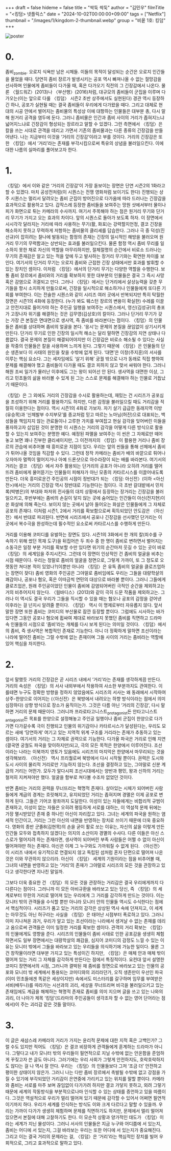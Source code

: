+++
draft = false
hideme = false
title = "싹둑 싹둑"
author = "김민우"
filmTitle = "<킹덤> 넷플릭스"
date = "2024-10-02T00:00:00+09:00"
tags = ["Netflix"]
thumbnail = "/images/1/kingdom-2-thumbnail.webp"
group = "비옽 1호: 킹덤"
+++

![poster](/images/1/kingdom-2-1.webp)

# 0.

좀비<sub>zombie</sub>. 오로지 식욕만 남은 시체들. 이들의 목적이 달성되는 순간은 오로지 인간들을 물었을 때다. 당연히 좀비 장르가 발생시키는 공포 역시 빠져나올 수 없는 절망감을 선사하며 인물에게 좀비들이 다가올 때, 혹은 다가오기 직전의 그 긴장감에서 나온다. 물론 〈월드워Z〉(2013)나 〈부산행〉(2016)처럼, 대규모의 좀비들이 군집을 이루며 다가오는(이는 앞으로 다룰 〈킹덤〉 시즌2 초반 상주에서도 실현된다) 경관 역시 등장하긴 하나, 공포가 실현될 때는 결국 좀비들이 우리에게 다가왔을 때다. 그리고 대체로 현대의 시공 안에서 벌어지는 좀비물의 특성상 이에 대항하는 인물들은 대부분 총, 다시 말해 원거리 공격을 염두에 둔다. 그러니 좀비물은 인간과 좀비 사이의 거리가 좁혀지느냐 넓어지느냐로 긴장감이 형성되는 장르라고 말할 수 있겠다. 그런 측면에서 〈킹덤〉은 칼을 쓰는 시대로 관객을 데리고 가면서 기존의 좀비물과는 다른 종류의 긴장감을 만들어낸다. 나는 지금부터 이것을 ‘거리의 긴장감’이라고 부를 것이다. 거리의 긴장감은 또한 〈킹덤〉에서 ‘거리’라는 존재를 부각시킴으로써 특유의 상념을 불러일으킨다. 이에 대한 나름의 실마리를 풀어보고자 한다.

# 1.

〈킹덤〉에서 이와 같은 ‘거리의 긴장감’이 가장 돋보이는 장면은 단연 시즌2의 1화라고 할 수 있겠다. 마치 공성전처럼(이 시퀀스는 전쟁 영화처럼 보이기도 한다) 진행되는 상주 시퀀스는 멀리서 달려오는 좀비 군집이 방어진으로 다가옴에 따라 드러나는 긴장감을 효과적으로 활용하고 있다. 갑작스레 등장한 좀비들을 보여주는 망원 샷에서부터 물이나 피가 화면으로 튀는 카메라의 수사까지. 여기서 주목해야 하는 점은 원거리 무기와 단거리 무기가 가지고 오는 효과의 차이다. 앞의 시퀀스로 돌아가 보도록 하자. 이 장면에서 시시각각 달라지는 거리에 따라 사용하는 무기(활, 화포)는 강력할지언정, 결코 긴장을 해소하지 못하고 무력하게 저항하는 좀비물의 클리셰를 답습한다. 그러나 극 중 덕성(진선규)이 잡히려는 찰나에 발동되는 함정의 존재는 긴장의 일시적인 해방을 불러오며 원거리 무기의 무력함과는 상반되는 효과를 불러일으킨다. 물론 함정 역시 좀비 무리를 일소하지 못한 채로 자신의 역할을 마무리하지만, 절체절명의 순간에서 비로소 드러나는 무기의 존재감은 알고 있는 적을 앞에 두고 발사하는 장거리 무기와는 확연한 차이를 보인다. 여기서의 단거리 무기는 오로지 좀비와 근접한 긴장 상태에서만 효과를 발휘할 수 있는 장치인 셈이다. 이처럼 〈킹덤〉에서의 단거리 무기는 다양한 역할을 수행한다. 보통 좀비 장르에서 좀비와의 거리를 확보하지 못한 대부분의 인물들은 결국 그 즉시 사망 혹은 감염으로 귀결되고 만다. 그러나 〈킹덤〉에서는 단거리에서 살상능력을 갖춘 무기들을 항시 소지하게 만듦으로써, 긴장을 일시적으로 해소하거나 인물들에게 또다른 기회를 부여한다. 이는 전술한 시퀀스와 같이 시리즈 여러 곳에서 반복되지만 특히 탁월한 장면은 시즌1의 4화에 등장한다. (누가 봐도 웨스턴 장르의 변용이 확실한) 수레를 이끌고 안전지대로 들어가야 하는 주인공 일행을 보여주는 시퀀스에서, 영신(김성규)의 총포가 고장나자 위기를 해결하는 것은 김무영(김상호)의 칼이다. 그러나 단거리 무기가 갖는 가장 큰 본질은 면대면으로 생사역, 즉 좀비를 바라본다는 점이다. 〈킹덤〉의 인물들은 좀비를 상대하며 좀비의 얼굴을 본다. ‘응시’는 문제의 본질을 끊임없이 상기시키게 만든다. 단거리 무기로 인한 긴장의 일시적 해소는 달리 말하면 긴장감의 지연 상태나 다름없다. 결국 문제의 본질이 해결되어야지만 이 긴장감은 비로소 해소될 수 있다는 사실을 작중의 인물들은 칼을 사용하며 느끼게 된다. 그렇기 때문에 〈킹덤〉은 인물들의 단순 생존보다 이 사태의 원인을 찾을 수밖에 없게 된다. ‘대면’은 이창(주지훈)의 서사를 이루는 핵심 요소다. 그는 세자임에도 ‘살기 위해’ 궁궐 밖으로 나가 동래로 직접 향하여 문제를 해결해야 했고 좀비들이 다가올 때도 결코 피하지 않고 맞서 싸워야 한다. 그러니 해원 조씨 일가가 물러난 이후에도 그는 왕이 되어선 안 된다. 생사역을 대면한 이상, 그리고 민초들의 삶을 바라볼 수 있게 된 그는 스스로 문제를 해결해야 하는 인물로 거듭났기 때문이다.

〈킹덤〉은 그 외에도 거리의 긴장감을 수시로 활용하는데, 재밌는 건 시리즈가 공포심을 조성하기 위해 거리를 활용하기도 하지만, 다른 감정을 불러일으킬 때도 거리감을 적절히 이용한다는 점이다. 역시 시즌1의 4화로 가보자. 자기 살기 급급한 동래지역 이방(유승목)과 ‘신체발부 수지부모’를 종교처럼 믿고 따르는 노마님(허진)으로 대표되는, 백성들을 책임지지 않는 관료들이나 고루한 가치를 부여잡고 현실 감각을 잊어버린 이들을 풍자하고자 삽입된 것이 분명한 이 시퀀스는 거리의 감각을 어떻게 다른 방식으로 활용할 수 있는지 보여주는 분명한 예다. 예정된 파멸을 보여주는 이 씬은 그 자체로만 떼어놓고 보면 꽤나 진부한 클리셰이지만, 그 이전까지의 〈킹덤〉이 활용한 거리나 좀비 장르의 관습에 비추어볼 때 흥미로운 지점이 있다. 우리는 앞의 씬들을 통해 선체에서 좀비가 튀어나올 것임을 직감할 수 있다. 그런데 정작 카메라는 좀비가 배의 바깥으로 튀어나오자마자 멀찍이 떨어지거나 아예 드론샷으로 아수라장이 되는 배를 바라본다. 여기서의 거리는 결코 〈킹덤〉에서 자주 활용되는 단거리의 공포가 아니라 오히려 거리를 떨어뜨려 좀비에게 물어뜯기는 인물들이 피해자가 아닌 모종의 카타르시스를 이끌어내도록 만든다. 더욱 흥미로운건 주인공의 시점이 정반대가 되는 〈킹덤: 아신전〉(이하 <아신전>)에서는 거리의 긴장감 역시 정반대로 기능한다는 점이다. 극 초반 갈대밭에서 민치록(박병은)의 부대와 파저위 전사들의 대치 상황에서 등장하는 장거리는 긴장감을 불러일으키고, 후반부에는 좀비의 손길이 닿지 않는 곳에 숨어있는 인간들이 아신(전지현)이 쏜 화살에 의해 죽는다. 보이지 않는 곳에서 날아 들어오는 화살은 인물들에게 그 자체로 공포의 존재다. 이처럼 시즌1, 2에서 거리를 확보함으로써 획득되었던 안도감은 〈아신전〉에서 반대로 파괴된다. 반면에 시리즈에서 공포나 긴장감을 선사했던 단거리는 이곳에서 복수극을 완성하는데 필수적인 요소로써 카타르시스를 수행하게 만든다.

거리를 이용해 코미디를 유발하는 장면도 있다. 시즌1의 3화에서 한 개의 칼(죄수를 구속하기 위해 썼던 목재 도구)을 뒤집어쓴 두 죄수 중 한 명이 좀비로 변하면서 벌어지는 소동극은 일정 부분 거리를 확보할 수만 있다면 위기의 순간마저 웃길 수 있는 곳이 바로 〈킹덤〉의 세계임을 주지시킨다. 그런데 이 장면이 인상적인 건 좀비의 얼굴을 비추는 시점 때문이다. 우리는 정말로 좀비의 얼굴을 정면으로, 그렇게 가까이, 또 그 정도로 오랫동안 쳐다본 적이 있었나?(이뿐만 아니라 〈킹덤〉은 유독 좀비의 얼굴을 클로즈업하는 장면이 잦다) 좀비 영화의 주인공은 그야말로 좀비임에도 우리는 그들을 대량학살의 쾌감이나, 공포나 혐오, 혹은 이따금씩 연민의 대상으로 바라볼 뿐이다. 그러니 그들에게 클로즈업은, 원래 주인공이었던 인물이 좀비에 감염되어버린 극적인 순간을 제외하고는 거의 비추어지지 않는다. 〈웜바디스〉(2013)와 같이 극히 드문 작품을 제외하고는. 그러나 이 역시도 결국 우리가 그들을 직시할 수 있을 때는 혐오나 공포의 감정을 걷어낸 이후라는 걸 넌지시 알려줄 뿐이다. 〈킹덤〉 역시 이 명제로부터 자유롭지 않다. 앞서 말한 장면 또한 좀비는 코미디의 부산물로 잠깐 등장할 뿐이다. 그럼에도 시사하는 바가 있다면 그동안 공포나 혐오에 휩싸여 제대로 바라보지 못했던 좀비를 직면하고 드라마 속 인물들의 시점으로 ‘좀비’라는 개체를 다시 보게 된다는 의미일 것이다. 〈킹덤〉에서의 좀비, 즉 생사역은 복합적인 존재로 기능한다. 아니 더 정확하게 말하면 조선이라는 나라에 떨어진 좀비는 그럴 수밖에 없는 존재이며 그들 사이의 거리는 좀비라는 역할에 있어 핵심을 차지한다.

# 2.

앞서 말했듯 거리의 긴장감은 곧 시리즈 내에서 ‘거리’라는 존재를 생각하게끔 만든다. 거리의 속성은 〈킹덤〉의 서사 내외부에서 작용하여 사소한 부분까지도 관여한다. 이를테면 누구도 정확한 방향을 정하지 않았음에도 시리즈의 서사는 왜 동래에서 시작하여 상주-한양으로 이어지는 (〈아신전〉은 북방에서 내려오는 하향 방식이라는 점에서 의미심장하다) 상향 방식으로 장소가 움직이는가. 그것은 다름 아닌 ‘거리의 긴장감’, 다시 말하면 거리의 문제 때문이다. 그러니까 프라로타고니스트<sub>protagonist</sub>든 안타고니스트<sub>antagonist</sub>든 목표를 한양으로 설정해놓고 주인공 일행이나 좀비 군집이 한양으로 다가가면 다가갈수록 극이 진행되고 인물의 위기감이나 카타르시스가 달성된다는, 우리도 모르는 새에 ‘당연하게’ 여기고 있는 지역적 위계 구조를 거리라는 존재가 추동하고 있는 셈이다. 여기서의 거리는 그 자체로 권력으로 기능한다. 다가올 파국은 거리로 인해 지연(결국엔 궁궐도 파국을 맞이하지만)되고, 극의 모든 목적은 한양에서 이루어진다. 조선이라는 나라는 이북까지 영토가 있음에도 시리즈의 마지막은 한양에서 마무리되는 것을 생각해보라. 〈아신전〉 역시 프리퀄로써 북방에서 다시 시작될 뿐이다. 권력은 도시와 도시 사이의 물리적 거리로만 기능하지 않는다. 조선을 결정하고 있는, 그야말로 신분 계급의 거리는 어떤가. 모두가 알다시피 조선시대에서는 양반과 평민, 왕과 신하의 거리는 철저히 지켜져야만 했다. 얼굴을 함부로 쳐다볼 수조차 없었던 것이다.

반면 좀비는 거리의 권력을 무너뜨리는 혁명적 존재다. 살아있는 시체가 되어버린 사람들에게 계급의 경계는 흐릿해지고, 유지되었던 거리는 좁혀지며 경멸은 이제 공포로 변하게 된다. 그들은 기어코 왕좌까지 도달한다. 이성이 있는 자들에게는 비합리적 규범이 존재하고, 이성이 없는 자들은 오히려 평등하게 서로를 대하는, 이 역설적 문제 뒤에는 가장 멸시받았던 존재 중 하나인 아신이 자리잡고 있다. 그녀는 세계의 파국을 원하는 염세적 인간이고, 거리는 그런 아신의 내면을 반영하는 장치로 쓰이기 때문에 더욱 중요하다. 영화의 종반 군졸8(김현목)의 손을 굳이 활로 쏘는 이유는, 자신의 삶을 이렇게 만든 인간들 모두와 접촉하지 않겠다는 의지의 소산이자 경멸의 수사다. 다른 이들은 아신 스스로가 멀어지려 하는 존재라면, 생사역이 되어버린 부족 사람들은 어쩔 수 없이 아신이 떨어져야만 하는 존재다. 아신은 이제 그 누구와도 가까워질 수 없게 된다. 〈아신전〉이 시리즈 내에서 유기적으로 연결되지 않고 독립된 섬처럼 혼자 단편으로 떨어져 나온 것은 이와 무관하지 않으리라. 아신이 〈킹덤〉 세계의 기원이라는 점을 비추어볼 때, 그녀의 내면을 반영하고 있는 ‘거리’의 존재가 그야말로 시리즈의 모든 것을 관장하고 있다고 생각한다면 지나친 말일까.

그보다 더욱 중요한 건 〈킹덤〉의 모든 것을 관장하는 거리감은 결국 우리에게까지 다다른다는 점이다. 그러니까 이 모든 아비규환을 바라보고 있는 당신, 즉 〈킹덤〉의 세계로부터 무한의 거리로 떨어져 있는 우리에게 그 거리를 감각하게 만드는 것이다. 이는 모니터 밖의 관객들을 수식할 뿐만 아니라 모니터 안의 인물들 역시도 수식한다는 점에서 핵심적이다. 시리즈가 품고 있는 거리의 감각은 상상된 역사 속에 던져지고, 이 세계는 아무것도 아닌 허구라는 사실을 〈킹덤〉은 태어난 시점부터 폭로하고 있다. 그러니 이미 지나쳐온 과거, 우리가 알고 있는 조선이라는 나라에서 생겨날 수 없는 존재를 데리고 옴으로써 관객들은 이미 일정한 거리를 확보한 셈이다. 관객의 거리 확보는 〈킹덤〉의 인물에게도 영향을 준다. 시리즈의 인물들이 좀비 사태로 인한 공포감을 생생히 체험하면서도 일부 장면에서는 대량학살의 쾌감을, 심지어 코미디의 감정도 느낄 수 있는 이유는 모니터 밖에서 그들을 바라보고 있는 우리들을 의식하기에 가능한 일이다. 물론 그건 창작물이라면 대부분 가지고 있는 특성이긴 하지만, 〈킹덤〉은 매체 안과 매체 밖이 떨어져 있는 거리 그 자체를 감각하게 만든다는 점에서 특징적이다. 요컨대 앞서 설명한 코미디 장면에서의 시점, 그러니까 결박된 채 좀비를 정면으로 바라보고 있는 인물의 공포와 모니터 밖 세계에서 통용되는 코미디와의 괴리라던가, 오직 생존만이 우선인 파국(이미 민초들에겐 똑같은 세상이지만) 속에서도 미스터리를 갈구하며 임무를 부여받은 서비(배두나)를 따라가는 시선과의 괴리, 세상을 무너뜨리며 비극을 불러일으키고 있는 존재임에도 계급을 해체하는 혁명적 존재로 좀비를 의미 지으며 글을 쓰고 있는 나와의 괴리, 더 나아가 제목 ‘킹덤’(드라마의 주인공들이 생각조차 할 수 없는 영어 단어라는 점에서)이 주는 괴리감 같은 것들 말이다.

# 3.

이 글은 새삼스레 카메라의 거리가 가지는 윤리적 문제에 대한 지적 혹은 고백인가? 그럴 수도 있지만 적어도 〈킹덤〉은 결코 비장하게 관객들에게 훈계하는 드라마가 아니다. 그렇다고 내가 모니터 밖의 우리들이 필연적으로 지닐 수밖에 없는 안온함을 준엄하게 꾸짖고자 쓴 글도 아니다. 그러기에는 우리 사회가 그렇게 안전하지도, 호락호락하지도 않다는 걸 나 역시 잘 안다. 우리는 〈킹덤〉의 인물들보다 그저 ‘조금 더’ 안전하고 평이한 상태이지 않은가. 그러니 나는 다만 좀비 장르에서 촉발될 수밖에 없고 강점을 가질 수 있기에 부각되었던 거리감이 은연중에 가리키고 있는 위치를 말할 뿐이다. 카메라와 좀비는 서로를 마주 보며 끊임없이 다가가려 하지만 결코 가닿지 못하고, 외려 그렇기 때문에 세계의 작동방식을 부분적으로나마 인식할 수 있는 상태를 증언하고 있을 따름이다. 그것은 역설적으로 우리가 멀리 떨어져 있기 때문에 감각할 수 있어서 어쩌면 필연적이기까지 하다. 우리가 세계를 인식하는 방식도 이와 크게 다르다고 말할 수 있을까. 우리는 가까이 다가가 생생히 체험하며 문제를 직면하기도 하지만, 문제에서 멀리 떨어져 있으면서 본질에 대해 고찰하기도 한다. 이 모순적 상황과 양가적인 태도가 〈킹덤〉이라는 세계가 지닌 물성이다. 그러니 서사의 인물들은 지금 누구와 어디쯤에 서 있는지, 좀비는 어디에 서 있는지, 그걸 바라보는 우리는 또한 어디에 서 있는지가 중요해진다. 그리고 이는 결국 거리의 문제라는 걸, 〈킹덤〉은 ‘거리’라는 핵심적인 장치를 빌어 우회적으로, 그리고 효과적으로 말하고 있다.
